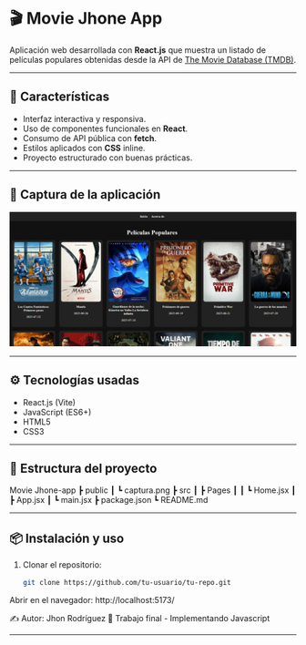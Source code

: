 # 🎬 Movie Jhone App

Aplicación web desarrollada con **React.js** que muestra un listado de películas populares obtenidas desde la API de [The Movie Database (TMDB)](https://www.themoviedb.org/).

---

## 🚀 Características
- Interfaz interactiva y responsiva.
- Uso de componentes funcionales en **React**.
- Consumo de API pública con **fetch**.
- Estilos aplicados con **CSS** inline.
- Proyecto estructurado con buenas prácticas.

---

## 📸 Captura de la aplicación

![Captura de la aplicación](./public/captura.png)


---

## ⚙️ Tecnologías usadas
- React.js (Vite)
- JavaScript (ES6+)
- HTML5
- CSS3

---

## 📂 Estructura del proyecto
Movie Jhone-app
┣ public
┃ ┗ captura.png
┣ src
┃ ┣ Pages
┃ ┃ ┗ Home.jsx
┃ ┣ App.jsx
┃ ┗ main.jsx
┣ package.json
┗ README.md


---

## 📦 Instalación y uso
1. Clonar el repositorio:
   ```bash
   git clone https://github.com/tu-usuario/tu-repo.git


Abrir en el navegador:
http://localhost:5173/

✍️ Autor: Jhon Rodríguez
📅 Trabajo final - Implementando Javascript

---



